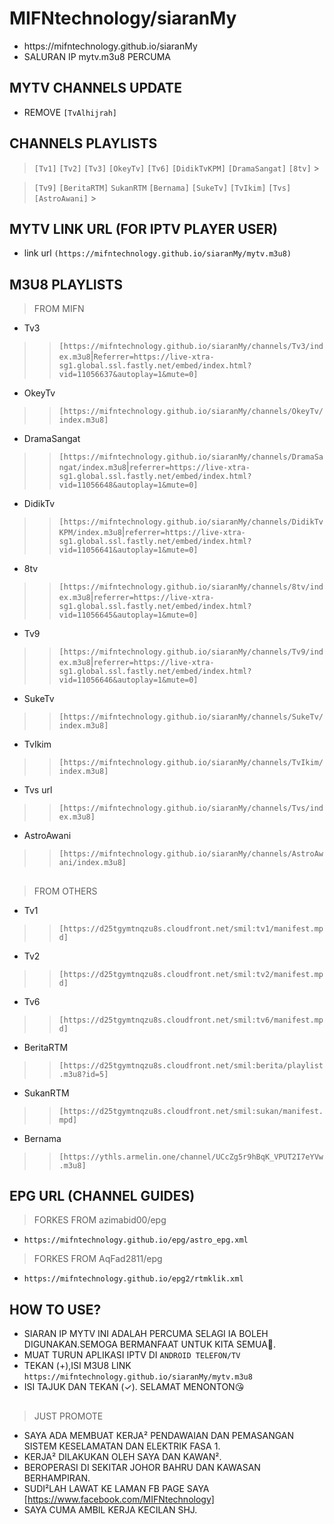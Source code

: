 # MIFNtechnology/siaranMy
* <head><url>https://mifntechnology.github.io/siaranMy</head>
* SALURAN IP mytv.m3u8 PERCUMA


## MYTV CHANNELS UPDATE
* REMOVE `[TvAlhijrah]`


## CHANNELS PLAYLISTS
> `[Tv1]` `[Tv2]` `[Tv3]` `[OkeyTv]` `[Tv6]` `[DidikTvKPM]` `[DramaSangat]` `[8tv]` >

> `[Tv9]` `[BeritaRTM]` `SukanRTM` `[Bernama]` `[SukeTv]` `[TvIkim]` `[Tvs]` `[AstroAwani]` >


## MYTV LINK URL (FOR IPTV PLAYER USER)
* link url `(https://mifntechnology.github.io/siaranMy/mytv.m3u8)`


## M3U8 PLAYLISTS
> FROM MIFN 
* Tv3
>> `[https://mifntechnology.github.io/siaranMy/channels/Tv3/index.m3u8`|`Referrer=https://live-xtra-sg1.global.ssl.fastly.net/embed/index.html?vid=11056637&autoplay=1&mute=0]`
* OkeyTv
>> `[https://mifntechnology.github.io/siaranMy/channels/OkeyTv/index.m3u8]`
* DramaSangat
>> `[https://mifntechnology.github.io/siaranMy/channels/DramaSangat/index.m3u8`|`referrer=https://live-xtra-sg1.global.ssl.fastly.net/embed/index.html?vid=11056648&autoplay=1&mute=0]`
* DidikTv
>> `[https://mifntechnology.github.io/siaranMy/channels/DidikTvKPM/index.m3u8`|`referrer=https://live-xtra-sg1.global.ssl.fastly.net/embed/index.html?vid=11056641&autoplay=1&mute=0]`
* 8tv
>> `[https://mifntechnology.github.io/siaranMy/channels/8tv/index.m3u8`|`referrer=https://live-xtra-sg1.global.ssl.fastly.net/embed/index.html?vid=11056645&autoplay=1&mute=0]`
* Tv9
>> `[https://mifntechnology.github.io/siaranMy/channels/Tv9/index.m3u8`|`referrer=https://live-xtra-sg1.global.ssl.fastly.net/embed/index.html?vid=11056646&autoplay=1&mute=0]`
* SukeTv
>> `[https://mifntechnology.github.io/siaranMy/channels/SukeTv/index.m3u8]`
* TvIkim
>> `[https://mifntechnology.github.io/siaranMy/channels/TvIkim/index.m3u8]`
* Tvs url
>> `[https://mifntechnology.github.io/siaranMy/channels/Tvs/index.m3u8]`
* AstroAwani
>> `[https://mifntechnology.github.io/siaranMy/channels/AstroAwani/index.m3u8]`
##
> FROM OTHERS
* Tv1
>> `[https://d25tgymtnqzu8s.cloudfront.net/smil:tv1/manifest.mpd]`
* Tv2
>> `[https://d25tgymtnqzu8s.cloudfront.net/smil:tv2/manifest.mpd]`
* Tv6
>> `[https://d25tgymtnqzu8s.cloudfront.net/smil:tv6/manifest.mpd]`
* BeritaRTM
>> `[https://d25tgymtnqzu8s.cloudfront.net/smil:berita/playlist.m3u8?id=5]`
* SukanRTM
>> `[https://d25tgymtnqzu8s.cloudfront.net/smil:sukan/manifest.mpd]`
* Bernama
>> `[https://ythls.armelin.one/channel/UCcZg5r9hBqK_VPUT2I7eYVw.m3u8]`


## EPG URL (CHANNEL GUIDES)
> FORKES FROM azimabid00/epg
* `https://mifntechnology.github.io/epg/astro_epg.xml`

> FORKES FROM AqFad2811/epg
* `https://mifntechnology.github.io/epg2/rtmklik.xml`


## HOW TO USE?
* SIARAN IP MYTV INI ADALAH PERCUMA SELAGI IA BOLEH DIGUNAKAN.SEMOGA BERMANFAAT UNTUK KITA SEMUA🤲.
* MUAT TURUN APLIKASI IPTV DI `ANDROID TELEFON/TV `
* TEKAN (+),ISI M3U8 LINK `https://mifntechnology.github.io/siaranMy/mytv.m3u8`
* ISI TAJUK DAN TEKAN (✓). SELAMAT MENONTON😘


## 
> JUST PROMOTE
* SAYA ADA MEMBUAT KERJA² PENDAWAIAN DAN PEMASANGAN SISTEM KESELAMATAN DAN ELEKTRIK FASA 1.
* KERJA² DILAKUKAN OLEH SAYA DAN KAWAN².
* BEROPERASI DI SEKITAR JOHOR BAHRU DAN KAWASAN BERHAMPIRAN.
* SUDI²LAH LAWAT KE LAMAN FB PAGE SAYA <fb page link>[https://www.facebook.com/MIFNtechnology]
* SAYA CUMA AMBIL KERJA KECILAN SHJ.
>
